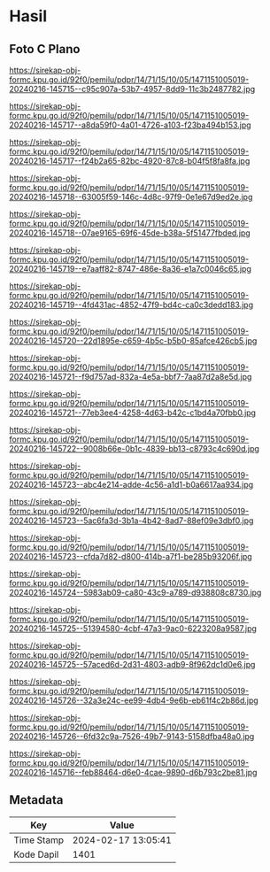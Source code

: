 # Hasil

## Foto C Plano

https://sirekap-obj-formc.kpu.go.id/92f0/pemilu/pdpr/14/71/15/10/05/1471151005019-20240216-145715--c95c907a-53b7-4957-8dd9-11c3b2487782.jpg

https://sirekap-obj-formc.kpu.go.id/92f0/pemilu/pdpr/14/71/15/10/05/1471151005019-20240216-145717--a8da59f0-4a01-4726-a103-f23ba494b153.jpg

https://sirekap-obj-formc.kpu.go.id/92f0/pemilu/pdpr/14/71/15/10/05/1471151005019-20240216-145717--f24b2a65-82bc-4920-87c8-b04f5f8fa8fa.jpg

https://sirekap-obj-formc.kpu.go.id/92f0/pemilu/pdpr/14/71/15/10/05/1471151005019-20240216-145718--63005f59-146c-4d8c-97f9-0e1e67d9ed2e.jpg

https://sirekap-obj-formc.kpu.go.id/92f0/pemilu/pdpr/14/71/15/10/05/1471151005019-20240216-145718--07ae9165-69f6-45de-b38a-5f51477fbded.jpg

https://sirekap-obj-formc.kpu.go.id/92f0/pemilu/pdpr/14/71/15/10/05/1471151005019-20240216-145719--e7aaff82-8747-486e-8a36-e1a7c0046c65.jpg

https://sirekap-obj-formc.kpu.go.id/92f0/pemilu/pdpr/14/71/15/10/05/1471151005019-20240216-145719--4fd431ac-4852-47f9-bd4c-ca0c3dedd183.jpg

https://sirekap-obj-formc.kpu.go.id/92f0/pemilu/pdpr/14/71/15/10/05/1471151005019-20240216-145720--22d1895e-c659-4b5c-b5b0-85afce426cb5.jpg

https://sirekap-obj-formc.kpu.go.id/92f0/pemilu/pdpr/14/71/15/10/05/1471151005019-20240216-145721--f9d757ad-832a-4e5a-bbf7-7aa87d2a8e5d.jpg

https://sirekap-obj-formc.kpu.go.id/92f0/pemilu/pdpr/14/71/15/10/05/1471151005019-20240216-145721--77eb3ee4-4258-4d63-b42c-c1bd4a70fbb0.jpg

https://sirekap-obj-formc.kpu.go.id/92f0/pemilu/pdpr/14/71/15/10/05/1471151005019-20240216-145722--9008b66e-0b1c-4839-bb13-c8793c4c690d.jpg

https://sirekap-obj-formc.kpu.go.id/92f0/pemilu/pdpr/14/71/15/10/05/1471151005019-20240216-145723--abc4e214-adde-4c56-a1d1-b0a6617aa934.jpg

https://sirekap-obj-formc.kpu.go.id/92f0/pemilu/pdpr/14/71/15/10/05/1471151005019-20240216-145723--5ac6fa3d-3b1a-4b42-8ad7-88ef09e3dbf0.jpg

https://sirekap-obj-formc.kpu.go.id/92f0/pemilu/pdpr/14/71/15/10/05/1471151005019-20240216-145723--cfda7d82-d800-414b-a7f1-be285b93206f.jpg

https://sirekap-obj-formc.kpu.go.id/92f0/pemilu/pdpr/14/71/15/10/05/1471151005019-20240216-145724--5983ab09-ca80-43c9-a789-d938808c8730.jpg

https://sirekap-obj-formc.kpu.go.id/92f0/pemilu/pdpr/14/71/15/10/05/1471151005019-20240216-145725--51394580-4cbf-47a3-9ac0-6223208a9587.jpg

https://sirekap-obj-formc.kpu.go.id/92f0/pemilu/pdpr/14/71/15/10/05/1471151005019-20240216-145725--57aced6d-2d31-4803-adb9-8f962dc1d0e6.jpg

https://sirekap-obj-formc.kpu.go.id/92f0/pemilu/pdpr/14/71/15/10/05/1471151005019-20240216-145726--32a3e24c-ee99-4db4-9e6b-eb61f4c2b86d.jpg

https://sirekap-obj-formc.kpu.go.id/92f0/pemilu/pdpr/14/71/15/10/05/1471151005019-20240216-145726--6fd32c9a-7526-49b7-9143-5158dfba48a0.jpg

https://sirekap-obj-formc.kpu.go.id/92f0/pemilu/pdpr/14/71/15/10/05/1471151005019-20240216-145716--feb88464-d6e0-4cae-9890-d6b793c2be81.jpg


## Metadata

| Key        | Value               |
| ---------- | ------------------- |
| Time Stamp | 2024-02-17 13:05:41 |
| Kode Dapil | 1401                |



